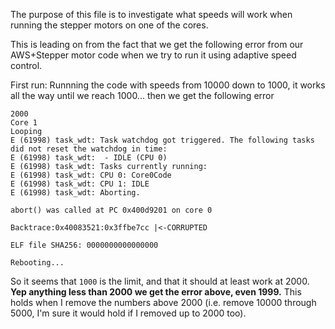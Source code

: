 The purpose of this file is to investigate what speeds will work when running the stepper motors on one of the cores. 

This is leading on from the fact that we get the following error from our AWS+Stepper motor code when we try to run it 
using adaptive speed control. 

First run:
Runnning the code with speeds from 10000 down to 1000, it works all the way until we reach 1000... then we get the following error 

```
2000
Core 1
Looping
E (61998) task_wdt: Task watchdog got triggered. The following tasks did not reset the watchdog in time:
E (61998) task_wdt:  - IDLE (CPU 0)
E (61998) task_wdt: Tasks currently running:
E (61998) task_wdt: CPU 0: Core0Code
E (61998) task_wdt: CPU 1: IDLE
E (61998) task_wdt: Aborting.

abort() was called at PC 0x400d9201 on core 0

Backtrace:0x40083521:0x3ffbe7cc |<-CORRUPTED

ELF file SHA256: 0000000000000000

Rebooting...
```

So it seems that `1000` is the limit, and that it should at least work at 2000. **Yep anything less than 2000 we get the error above, even 1999.** 
This holds when I remove the numbers above 2000 (i.e. remove 10000 through 5000, I'm sure it would hold if I removed up to 2000 too).